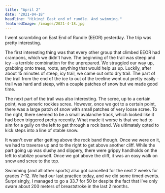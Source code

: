 ```yaml
---
title: "April 2"
date: "2021-04-18"
headline: "Hiking! East end of rundle. And swimming."
featuredImage: /images/2021-4-18.jpg
---
```


I went scrambling on East End of Rundle (EEOR) yesterday. The trip was pretty interesting.  


The first interesting thing was that every other group that climbed EEOR had crampons, which we didn't have. The beginning of the trail was steep and icy - a terrible combination for the unprepared. We struggled our way up, grabbing onto trees, roots, anything that would help us up. Luckily, after about 15 minutes of steep, icy trail, we came out onto dry trail. The part of the trail from the end of the ice to out of the treeline went out pretty easily - trail was hard and steep, with a couple patches of snow but we made good time.  


The next part of the trail was also interesting. The scree, up to a certain point, was generic rockies scree. However, once we got to a certain point, there was a large patch of snow with small patches of very loose scree. To the right, there seemed to be a small avalanche track, which looked like it had been triggered pretty recently. What made it worse is that we had to aim for a gully on the left to get through a rock band. We ultimately opted to kick steps into a line of stable snow.  


It wasn't over after getting above the rock band though. Once we were on it, we had to traverse up and to the right to get above another cliff. While the part going up was slushy and slippery, there were grippy handholds on the left to stablize yourself. Once we got above the cliff, it was an easy walk on snow and scree to the top.  


Swimming (and all other sports) also got cancelled for the next 2 weeks for grades 7-12. We had our last practice today, and we did some timed events. Surprisingly, I managed to go a 33.7 for 50 br despite the fact that I've only swam about 200 meters of breaststroke in the last 2 months.  